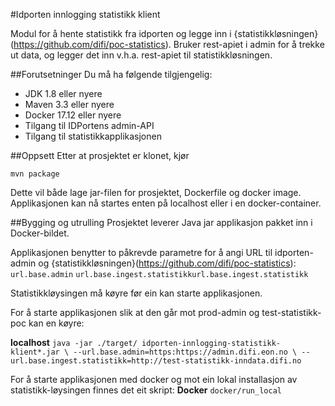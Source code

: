 #Idporten innlogging statistikk klient

Modul for å hente statistikk fra idporten og legge inn i {statistikkløsningen}(https://github.com/difi/poc-statistics).
Bruker rest-apiet i admin for å trekke ut data, og legger det inn v.h.a. rest-apiet til statistikkløsningen.

##Forutsetninger
Du må ha følgende tilgjengelig:
* JDK 1.8 eller nyere
* Maven 3.3 eller nyere
* Docker 17.12 eller nyere
* Tilgang til IDPortens admin-API
* Tilgang til statistikkapplikasjonen

##Oppsett
Etter at prosjektet er klonet, kjør

`mvn package`

Dette vil både lage jar-filen for prosjektet, Dockerfile og docker image.
Applikasjonen kan nå startes enten på localhost eller i en docker-container.

##Bygging og utrulling
Prosjektet leverer Java jar applikasjon pakket inn i Docker-bildet.

Applikasjonen benytter to påkrevde parametre for å angi URL til idporten-admin og {statistikkløsningen}(https://github.com/difi/poc-statistics):
`url.base.admin`
`url.base.ingest.statistikkurl.base.ingest.statistikk`

Statistikkløysingen må køyre før ein kan starte applikasjonen.

For å starte applikasjonen slik at den går mot prod-admin og test-statistikk-poc kan en køyre:

**localhost**
`java -jar ./target/ idporten-innlogging-statistikk-klient*.jar \
  --url.base.admin=https:https://admin.difi.eon.no \
  --url.base.ingest.statistikk=http://test-statistikk-inndata.difi.no`

For å starte applikasjonen med docker og mot ein lokal installasjon av statistikk-løysingen finnes det eit skript:
**Docker**
 `docker/run_local`